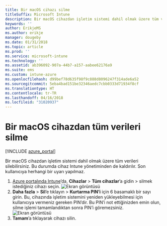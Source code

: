 ```yaml
---
title: Bir macOS cihazı silme
titleSuffix: Microsoft Intune
description: Bir macOS cihazdan işletim sistemi dahil olmak üzere tüm verileri silmeyi öğrenin.
keywords: ''
author: ErikjeMS
ms.author: erikje
manager: dougeby
ms.date: 01/31/2018
ms.topic: article
ms.prod: ''
ms.service: microsoft-intune
ms.technology: ''
ms.assetid: ab396092-907a-44b7-a157-aabee62176a9
ms.suite: ems
ms.custom: intune-azure
ms.openlocfilehash: d99bef78d635f98f9c888d8096247f314ade6a52
ms.sourcegitcommit: 5eba4bad151be32346aedc7cbb0333d71934f8cf
ms.translationtype: HT
ms.contentlocale: tr-TR
ms.lasthandoff: 04/16/2018
ms.locfileid: "31020937"
---
```

# <a name="erase-all-data-from-a-macos-device"></a>Bir macOS cihazdan tüm verileri silme

[!INCLUDE [azure_portal](./includes/azure_portal.md)]

Bir macOS cihazdan işletim sistemi dahil olmak üzere tüm verileri silebilirsiniz. Bu durumda cihaz Intune yönetiminden de kaldırılır. Son kullanıcıya herhangi bir uyarı yapılmaz.

1. [Azure portalında Intune](https://aka.ms/intuneportal)’da, **Cihazlar** > **Tüm cihazlar**’a gidin > silmek istediğiniz cihazı seçin.
![Ekran görüntüsü](./media/device-erase/choosedevice.png)
2. **Daha fazla** > **Sil**’e tıklayın > **Kurtarma PIN’i** için 6 basamaklı bir sayı girin. Bu, cihazında işletim sistemini yeniden yükleyebilmesi için kullanıcıya vermeniz gereken PIN’dir. Bu PIN’i not ettiğinizden emin olun, silme işlemi tamamlandıktan sonra PIN’i göremezsiniz.
![Ekran görüntüsü](./media/device-erase/providepin.png)
3. **Tamam**’a tıklayarak cihazı silin.
